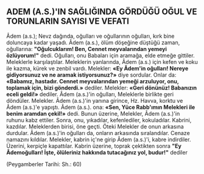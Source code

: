 ## ADEM (A.S.)'IN SAĞLIĞINDA GÖRDÜĞÜ OĞUL VE TORUNLARIN SAYISI VE VEFATI

Âdem (a.s.); Nevz dağında, oğulları ve oğul­larının oğulları, kırk bine doluncaya kadar yaşadı. Âdem (a.s.), ölüm döşeğine düştüğü zaman, oğullarına: **"Oğulcuklarım! Ben, Cennet meyvalarından yemeyi özlüyorum!"** dedi. Oğulları, onu Babaları için aramağa, elde etmeğe gittiler. Me­leklerle karşılaştılar. Meleklerin yanlarında, Âdem (a.s.) için kefen ve koku ile kazma, kü­rek ve zenbil vardı. Melekler: **«Ey Âdem'in oğul­ları! Nereye gidiyorsunuz ve ne aramak istiyor­sunuz?»** diye sordular. Onlar da: **«Babamız, hastadır. Cennet meyvalarından yemeği arzuluyor, onu, toplamak için, bizi gönderdi.»** dediler. Me­lekler: **«Geri dönünüz! Babanızın eceli geldi!»** dediler. Âdem (a.s.)'in oğulları, Meleklerle bir­likte geri döndüler. Melekler. Âdem (a.s.)'in ya­nına girince, Hz. Havva, korktu ve Âdem (a.s.)'e yapıştı. Âdem (a.s.). ona: **«Sen, Yüce Rabb'ımın Melekleri ile benim aramdan çekil!»** dedi. Bunun üzerine, Melekler, Âdem (a.s.)'in ruhunu kabz ettiler. Sonra, onu, yıkadılar, kefenlediler, kokuladılar. Kabrini, kazdılar. Meleklerden birisi, öne geçti. Öteki Melekler de onun arkasına durdu­lar. Âdem (a.s.)'in oğulları da, onların arkasın­da sıralandılar. Cenaze namazını kıldılar. Me­lekler, kabrin iç'ne girip Âdem (a.s.)'i, kabre indirdiler. Üzerini, kerpiçle kapattılar. Kabrin üzerine, toprak çektikten sonra **"Ey Âdemoğulları! İşte, ölüleriniz hakkında tutacağınız yol, budur!"** dediler

(Peygamberler Tarihi: Sh.: 60)
